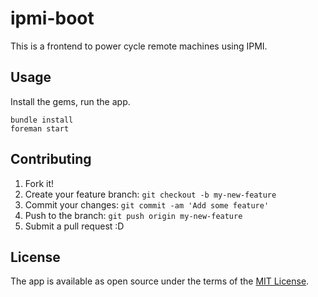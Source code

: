 # ipmi-boot

This is a frontend to power cycle remote machines using IPMI.

## Usage

Install the gems, run the app.

```
bundle install
foreman start
```

## Contributing

1. Fork it!
2. Create your feature branch: `git checkout -b my-new-feature`
3. Commit your changes: `git commit -am 'Add some feature'`
4. Push to the branch: `git push origin my-new-feature`
5. Submit a pull request :D

## License

The app is available as open source under the terms of the [MIT License](http://opensource.org/licenses/MIT).
